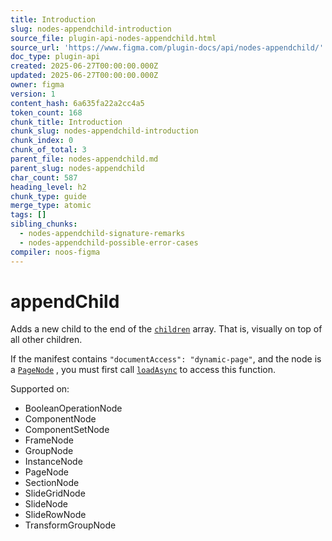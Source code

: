 ```yaml
---
title: Introduction
slug: nodes-appendchild-introduction
source_file: plugin-api-nodes-appendchild.html
source_url: 'https://www.figma.com/plugin-docs/api/nodes-appendchild/'
doc_type: plugin-api
created: 2025-06-27T00:00:00.000Z
updated: 2025-06-27T00:00:00.000Z
owner: figma
version: 1
content_hash: 6a635fa22a2cc4a5
token_count: 168
chunk_title: Introduction
chunk_slug: nodes-appendchild-introduction
chunk_index: 0
chunk_of_total: 3
parent_file: nodes-appendchild.md
parent_slug: nodes-appendchild
char_count: 587
heading_level: h2
chunk_type: guide
merge_type: atomic
tags: []
sibling_chunks:
  - nodes-appendchild-signature-remarks
  - nodes-appendchild-possible-error-cases
compiler: noos-figma
---
```


# appendChild

Adds a new child to the end of the [`children`](/plugin-docs/api/properties/nodes-children/)
 array. That is, visually on top of all other children.

If the manifest contains `"documentAccess": "dynamic-page"`, and the node is a [`PageNode`](/plugin-docs/api/PageNode/)
, you must first call [`loadAsync`](/plugin-docs/api/PageNode/#loadasync)
 to access this function.

 Supported on:

- BooleanOperationNode
- ComponentNode
- ComponentSetNode
- FrameNode
- GroupNode
- InstanceNode
- PageNode
- SectionNode
- SlideGridNode
- SlideNode
- SlideRowNode
- TransformGroupNode
